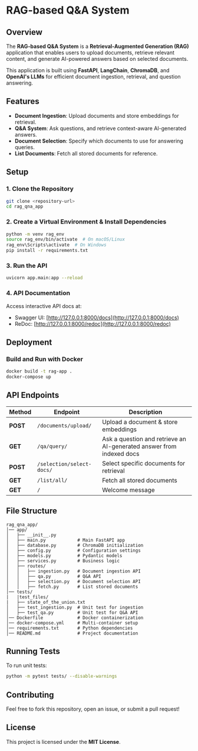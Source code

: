 # RAG-based Q&A System

## Overview
The **RAG-based Q&A System** is a **Retrieval-Augmented Generation (RAG)** application that enables users to upload documents, retrieve relevant content, and generate AI-powered answers based on selected documents.

This application is built using **FastAPI**, **LangChain**, **ChromaDB**, and **OpenAI's LLMs** for efficient document ingestion, retrieval, and question answering.

## Features
- **Document Ingestion**: Upload documents and store embeddings for retrieval.
- **Q&A System**: Ask questions, and retrieve context-aware AI-generated answers.
- **Document Selection**: Specify which documents to use for answering queries.
- **List Documents**: Fetch all stored documents for reference.

## Setup
### 1. Clone the Repository
```bash
git clone <repository-url>
cd rag_qna_app
```

### 2. Create a Virtual Environment & Install Dependencies
```bash
python -m venv rag_env
source rag_env/bin/activate  # On macOS/Linux
rag_env\Scripts\activate  # On Windows
pip install -r requirements.txt
```

### 3. Run the API
```bash
uvicorn app.main:app --reload
```

### 4. API Documentation
Access interactive API docs at:
- Swagger UI: [http://127.0.0.1:8000/docs](http://127.0.0.1:8000/docs)
- ReDoc: [http://127.0.0.1:8000/redoc](http://127.0.0.1:8000/redoc)

## Deployment
### Build and Run with Docker
```bash
docker build -t rag-app .
docker-compose up
```

## API Endpoints
| Method | Endpoint | Description |
|--------|-------------|-------------------------------|
| **POST** | `/documents/upload/` | Upload a document & store embeddings |
| **GET** | `/qa/query/` | Ask a question and retrieve an AI-generated answer from indexed docs|
| **POST** | `/selection/select-docs/` | Select specific documents for retrieval |
| **GET** | `/list/all/` | Fetch all stored documents |
| **GET** | `/` | Welcome message |

## File Structure
```
rag_qna_app/
│── app/
│   ├── __init__.py
│   ├── main.py            # Main FastAPI app
│   ├── database.py        # ChromaDB initialization
│   ├── config.py          # Configuration settings
│   ├── models.py          # Pydantic models
│   ├── services.py        # Business logic
│   ├── routes/
│   │   ├── ingestion.py   # Document ingestion API
│   │   ├── qa.py          # Q&A API
│   │   ├── selection.py   # Document selection API
│   │   ├── fetch.py       # List stored documents
│── tests/
|   |test_files/
|   ├── state_of_the_union.txt
│   ├── test_ingestion.py  # Unit test for ingestion
│   ├── test_qa.py         # Unit test for Q&A API
│── Dockerfile             # Docker containerization
│── docker-compose.yml     # Multi-container setup
│── requirements.txt       # Python dependencies
│── README.md              # Project documentation
```

## Running Tests
To run unit tests:
```bash
python -m pytest tests/ --disable-warnings
```

## Contributing
Feel free to fork this repository, open an issue, or submit a pull request! 

## License
This project is licensed under the **MIT License**.

